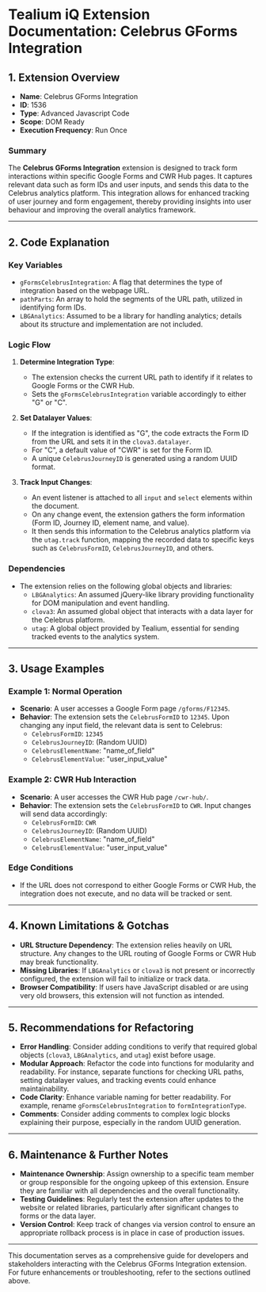 # Tealium iQ Extension Documentation: Celebrus GForms Integration

## 1. Extension Overview
- **Name**: Celebrus GForms Integration
- **ID**: 1536
- **Type**: Advanced Javascript Code
- **Scope**: DOM Ready
- **Execution Frequency**: Run Once

### Summary
The **Celebrus GForms Integration** extension is designed to track form interactions within specific Google Forms and CWR Hub pages. It captures relevant data such as form IDs and user inputs, and sends this data to the Celebrus analytics platform. This integration allows for enhanced tracking of user journey and form engagement, thereby providing insights into user behaviour and improving the overall analytics framework.

---

## 2. Code Explanation

### Key Variables
- `gFormsCelebrusIntegration`: A flag that determines the type of integration based on the webpage URL.
- `pathParts`: An array to hold the segments of the URL path, utilized in identifying form IDs.
- `LBGAnalytics`: Assumed to be a library for handling analytics; details about its structure and implementation are not included.

### Logic Flow
1. **Determine Integration Type**:
   - The extension checks the current URL path to identify if it relates to Google Forms or the CWR Hub.
   - Sets the `gFormsCelebrusIntegration` variable accordingly to either "G" or "C".

2. **Set Datalayer Values**:
   - If the integration is identified as "G", the code extracts the Form ID from the URL and sets it in the `clova3.datalayer`.
   - For "C", a default value of "CWR" is set for the Form ID.
   - A unique `CelebrusJourneyID` is generated using a random UUID format.

3. **Track Input Changes**:
   - An event listener is attached to all `input` and `select` elements within the document.
   - On any change event, the extension gathers the form information (Form ID, Journey ID, element name, and value).
   - It then sends this information to the Celebrus analytics platform via the `utag.track` function, mapping the recorded data to specific keys such as `CelebrusFormID`, `CelebrusJourneyID`, and others.

### Dependencies
- The extension relies on the following global objects and libraries:
  - `LBGAnalytics`: An assumed jQuery-like library providing functionality for DOM manipulation and event handling.
  - `clova3`: An assumed global object that interacts with a data layer for the Celebrus platform.
  - `utag`: A global object provided by Tealium, essential for sending tracked events to the analytics system.

---

## 3. Usage Examples

### Example 1: Normal Operation
- **Scenario**: A user accesses a Google Form page `/gforms/F12345`.
- **Behavior**: The extension sets the `CelebrusFormID` to `12345`. Upon changing any input field, the relevant data is sent to Celebrus:
  - `CelebrusFormID`: `12345`
  - `CelebrusJourneyID`: (Random UUID)
  - `CelebrusElementName`: "name_of_field"
  - `CelebrusElementValue`: "user_input_value"

### Example 2: CWR Hub Interaction
- **Scenario**: A user accesses the CWR Hub page `/cwr-hub/`.
- **Behavior**: The extension sets the `CelebrusFormID` to `CWR`. Input changes will send data accordingly:
  - `CelebrusFormID`: `CWR`
  - `CelebrusJourneyID`: (Random UUID)
  - `CelebrusElementName`: "name_of_field"
  - `CelebrusElementValue`: "user_input_value"

### Edge Conditions
- If the URL does not correspond to either Google Forms or CWR Hub, the integration does not execute, and no data will be tracked or sent.

---

## 4. Known Limitations & Gotchas
- **URL Structure Dependency**: The extension relies heavily on URL structure. Any changes to the URL routing of Google Forms or CWR Hub may break functionality.
- **Missing Libraries**: If `LBGAnalytics` or `clova3` is not present or incorrectly configured, the extension will fail to initialize or track data.
- **Browser Compatibility**: If users have JavaScript disabled or are using very old browsers, this extension will not function as intended.

---

## 5. Recommendations for Refactoring
- **Error Handling**: Consider adding conditions to verify that required global objects (`clova3`, `LBGAnalytics`, and `utag`) exist before usage.
- **Modular Approach**: Refactor the code into functions for modularity and readability. For instance, separate functions for checking URL paths, setting datalayer values, and tracking events could enhance maintainability.
- **Code Clarity**: Enhance variable naming for better readability. For example, rename `gFormsCelebrusIntegration` to `formIntegrationType`.
- **Comments**: Consider adding comments to complex logic blocks explaining their purpose, especially in the random UUID generation.

---

## 6. Maintenance & Further Notes
- **Maintenance Ownership**: Assign ownership to a specific team member or group responsible for the ongoing upkeep of this extension. Ensure they are familiar with all dependencies and the overall functionality.
- **Testing Guidelines**: Regularly test the extension after updates to the website or related libraries, particularly after significant changes to forms or the data layer.
- **Version Control**: Keep track of changes via version control to ensure an appropriate rollback process is in place in case of production issues.

---

This documentation serves as a comprehensive guide for developers and stakeholders interacting with the Celebrus GForms Integration extension. For future enhancements or troubleshooting, refer to the sections outlined above.